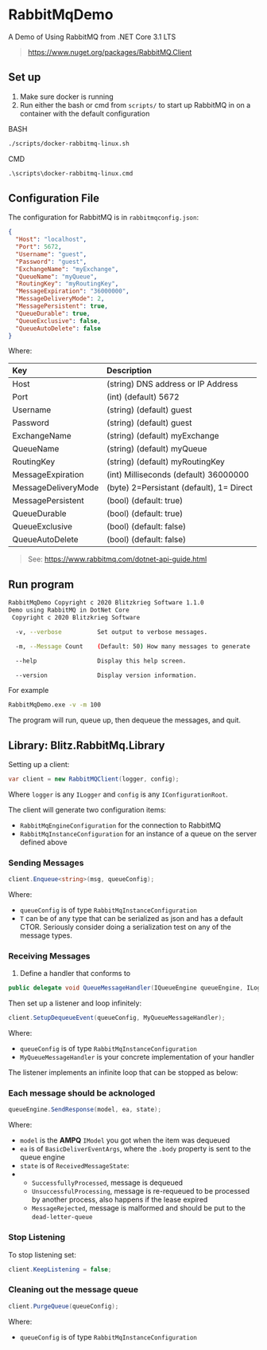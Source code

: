 # RabbitMqDemo
A Demo of Using RabbitMQ from .NET Core 3.1 LTS

> https://www.nuget.org/packages/RabbitMQ.Client

## Set up

1. Make sure docker is running
2. Run either the bash or cmd from `scripts/` to start up RabbitMQ in on a container with the default configuration

BASH
```bash
./scripts/docker-rabbitmq-linux.sh
```

CMD
```cmd
.\scripts\docker-rabbitmq-linux.cmd
```

## Configuration File

The configuration for RabbitMQ is in `rabbitmqconfig.json`:

```json
{
  "Host": "localhost",
  "Port": 5672,
  "Username": "guest",
  "Password": "guest",
  "ExchangeName": "myExchange",
  "QueueName": "myQueue",
  "RoutingKey": "myRoutingKey",
  "MessageExpiration": "36000000",
  "MessageDeliveryMode": 2,
  "MessagePersistent": true,
  "QueueDurable": true,
  "QueueExclusive": false,
  "QueueAutoDelete": false
}
```

Where:

| Key  | Description |
|:---|:---|
| Host | (string) DNS address or IP Address |
| Port | (int) (default) 5672 |
| Username | (string) (default) guest |
| Password | (string) (default) guest |
| ExchangeName | (string) (default) myExchange |
| QueueName | (string) (default) myQueue |
| RoutingKey | (string) (default) myRoutingKey |
| MessageExpiration | (int) Milliseconds (default) 36000000 |
| MessageDeliveryMode | (byte) 2=Persistant (default), 1= Direct |
| MessagePersistent | (bool) (default: true) |
| QueueDurable | (bool) (default: true) |
| QueueExclusive | (bool) (default: false)|
| QueueAutoDelete | (bool) (default: false) |

> See: https://www.rabbitmq.com/dotnet-api-guide.html

## Run program

```bash
RabbitMqDemo Copyright c 2020 Blitzkrieg Software 1.1.0
Demo using RabbitMQ in DotNet Core
 Copyright c 2020 Blitzkrieg Software

  -v, --verbose          Set output to verbose messages.

  -m, --Message Count    (Default: 50) How many messages to generate

  --help                 Display this help screen.

  --version              Display version information.
```

For example
```bash
RabbitMqDemo.exe -v -m 100
```

The program will run, queue up, then dequeue the messages, and quit.

## Library: Blitz.RabbitMq.Library

Setting up a client:

```c#
var client = new RabbitMQClient(logger, config);
```

Where `logger` is any `ILogger` and `config` is any `IConfigurationRoot`.

The client will generate two configuration items:
* `RabbitMqEngineConfiguration` for the connection to RabbitMQ
* `RabbitMqInstanceConfiguration` for an instance of a queue on the server defined above

### Sending Messages

```c#
client.Enqueue<string>(msg, queueConfig);
```

Where:
* `queueConfig` is of type `RabbitMqInstanceConfiguration` 
* `T` can be of any type that can be serialized as json and has a default CTOR. Seriously consider doing a serialization test on any of the message types.

### Receiving Messages

1. Define a handler that conforms to
```c#
public delegate void QueueMessageHandler(IQueueEngine queueEngine, ILogger logger, IModel model, BasicDeliverEventArgs ea);
```
Then set up a listener and loop infinitely:
```c#
client.SetupDequeueEvent(queueConfig, MyQueueMessageHandler);
```
Where:
* `queueConfig` is of type `RabbitMqInstanceConfiguration` 
* `MyQueueMessageHandler` is your concrete implementation of your handler

The listener implements an infinite loop that can be stopped as below:

### Each message should be acknologed 

```c#
queueEngine.SendResponse(model, ea, state);
```

Where:
* `model` is the **AMPQ** `IModel` you got when the item was dequeued
* `ea` is of `BasicDeliverEventArgs`, where the `.body` property is sent to the queue engine
* `state` is of `ReceivedMessageState`:
*    - `SuccessfullyProcessed`, message is dequeued
     - `UnsuccessfulProcessing`, message is re-requeued to be processed by another  process, also happens if the lease expired
     - `MessageRejected`, message is malformed and should be put to the `dead-letter-queue`

### Stop Listening

To stop listening set:
```c#
client.KeepListening = false;
```

### Cleaning out the message queue

```c#
client.PurgeQueue(queueConfig);
```

Where:
* `queueConfig` is of type `RabbitMqInstanceConfiguration` 
